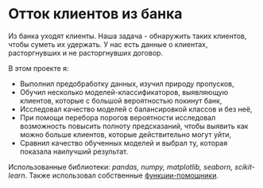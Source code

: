 # Отток клиентов из банка
Из банка уходят клиенты. Наша задача - обнаружить таких клиентов, чтобы суметь их удержать. У нас есть данные о клиентах, расторгнувших и не расторгнувших договор.

В этом проекте я:
   - Выполнил предобработку данных, изучил природу пропусков,
   - Обучил несколько моделей-классификаторов, выявляющую клиентов, которые с большой вероятностью покинут банк,
   - Исследовал качество моделей с балансировкой классов и без неё,
   - При помощи перебора порогов вероятности исследовал возможность повысить полноту предсказаний, чтобы выявить как можно больше клиентов, которые действительно могут уйти,
   - Сравнил качество обученных моделей и выбрал ту, которая показала наилучший результат.
   
Использованные библиотеки: *pandas, numpy, matplotlib, seaborn, scikit-learn*. Также использовал собственные [функции-помощники](https://github.com/IvanRychkov/helpers).